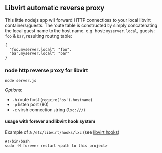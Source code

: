 ## Libvirt automatic reverse proxy

This little nodejs app will forward HTTP connections to your local libvirt containers/guests.
The route table is constructed by simply concatenating the local guest name to the host name. e.g.
host: ```myserver.local```, guests: ```foo``` & ```bar```, resulting routing table:

    {
      "foo.myserver.local": "foo",
      "bar.myserver.local": "bar"
    }


### node http reverse proxy for libvirt

    node server.js

*Options*:

* ```-h```        route host (```require('os').hostname```)
* ```-p```        listen port (80)
* ```-c```        virsh connection string (```lxc:///```)


#### usage with forever and libvirt hook system

Example of a ```/etc/libvirt/hooks/lxc``` (see [libvirt hooks](http://libvirt.org/hooks.html))

    #!/bin/bash
    sudo -H forever restart <path to this project>
